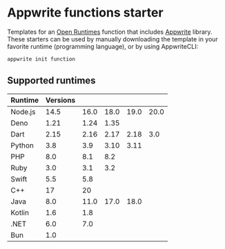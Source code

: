 # Appwrite functions starter

Templates for an [Open Runtimes](https://github.com/open-runtimes/open-runtimes) function that includes [Appwrite](https://github.com/appwrite/appwrite) library. These starters can be used by manually downloading the template in your favorite runtime (programming language), or by using AppwriteCLI:

```bash
appwrite init function
```

## Supported runtimes

| Runtime | Versions |      |      |      |      |
|---------|----------|------|------|------|------|
| Node.js | 14.5     | 16.0 | 18.0 | 19.0 | 20.0 |
| Deno    | 1.21     | 1.24 | 1.35 |      |      |
| Dart    | 2.15     | 2.16 | 2.17 | 2.18 | 3.0  |
| Python  | 3.8      | 3.9  | 3.10 | 3.11 |      |
| PHP     | 8.0      | 8.1  | 8.2  |      |      |
| Ruby    | 3.0      | 3.1  | 3.2  |      |      |
| Swift   | 5.5      | 5.8  |      |      |      |
| C++     | 17       | 20   |      |      |      |
| Java    | 8.0      | 11.0 | 17.0 | 18.0 |      |
| Kotlin  | 1.6      | 1.8  |      |      |      |
| .NET    | 6.0      | 7.0  |      |      |      |
| Bun     | 1.0      |      |      |      |      |
